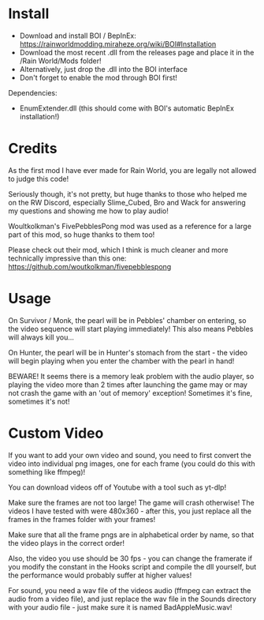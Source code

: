# Install
- Download and install BOI / BepInEx: https://rainworldmodding.miraheze.org/wiki/BOI#Installation
- Download the most recent .dll from the releases page and place it in the /Rain World/Mods folder!
- Alternatively, just drop the .dll into the BOI interface
- Don't forget to enable the mod through BOI first!

Dependencies:
- EnumExtender.dll (this should come with BOI's automatic BepInEx installation!)

# Credits
As the first mod I have ever made for Rain World, you are legally not allowed to judge this code!

Seriously though, it's not pretty, but huge thanks to those who helped me on the RW Discord, especially Slime_Cubed, Bro and Wack for answering my questions and showing me how to play audio!

Woultkolkman's FivePebblesPong mod was used as a reference for a large part of this mod, so huge thanks to them too!

Please check out their mod, which I think is much cleaner and more technically impressive than this one:
https://github.com/woutkolkman/fivepebblespong

# Usage
On Survivor / Monk, the pearl will be in Pebbles' chamber on entering, so the video sequence will start playing immediately!
This also means Pebbles will always kill you... 

On Hunter, the pearl will be in Hunter's stomach from the start - the video will begin playing when you enter the chamber with the pearl in hand!

BEWARE! It seems there is a memory leak problem with the audio player, so playing the video more than 2 times after launching the game may or may not crash the game with an 'out of memory' exception! Sometimes it's fine, sometimes it's not!

# Custom Video

If you want to add your own video and sound, you need to first convert the video into individual png images, one for each frame (you could do this with something like ffmpeg)!

You can download videos off of Youtube with a tool such as yt-dlp!

Make sure the frames are not too large! The game will crash otherwise! The videos I have tested with were 480x360 - after this, you just replace all the frames in the frames folder with your frames!

Make sure that all the frame pngs are in alphabetical order by name, so that the video plays in the correct order!

Also, the video you use should be 30 fps - you can change the framerate if you modify the constant in the Hooks script and compile the dll yourself, but the performance would probably suffer at higher values!

For sound, you need a wav file of the videos audio (ffmpeg can extract the audio from a video file), and just replace the wav file in the Sounds directory with your audio file - just make sure it is named BadAppleMusic.wav!

